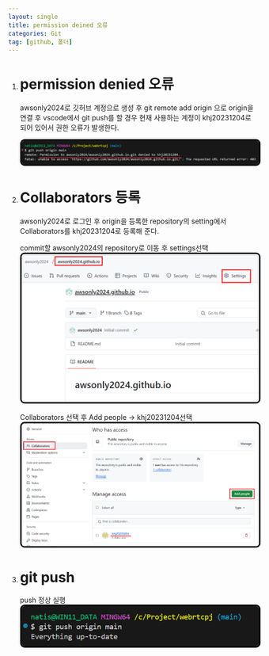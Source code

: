 ```yaml
---
layout: single
title: permission deined 오류
categories: Git
tag: [github, 폴더]
---
```


1. # permission denied 오류
   awsonly2024로 깃허브 계정으로 생성 후 git remote add origin 으로 origin을 연결 후 vscode에서 git push를 할 경우 현재 사용하는 계정이 khj20231204로 되어 있어서 권한 오류가 발생한다.   

    <img src="../../imgs/git/perminssin_error.png" style="border:3px solid black;border-radius:9px;width:500px">   

1. # Collaborators 등록
   awsonly2024로 로그인 후 origin을 등록한 repository의 setting에서 Collaborators를 khj20231204로 등록해 준다.  
   
   commit할 awsonly2024의 repository로 이동 후 settings선택   
   <img src="../../imgs/git/perminssin_error_2.png" style="border:3px solid black;border-radius:9px;width:500px">   

   Collaborators 선택 후 Add people -> khj20231204선택   
   <img src="../../imgs/git/perminssin_error_3.png" style="border:3px solid black;border-radius:9px;width:500px">   

1. # git push 

   push 정상 실행   
   <img src="../../imgs/git/perminssin_error_4.png" style="border:3px solid black;border-radius:9px;width:500px">   
